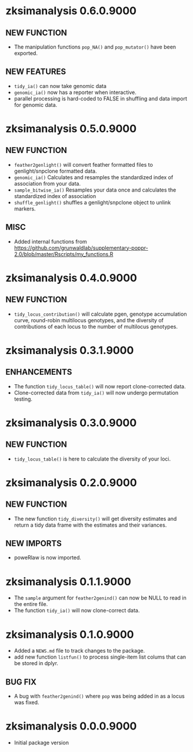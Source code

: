 # zksimanalysis 0.6.0.9000

## NEW FUNCTION

* The manipulation functions `pop_NA()` and `pop_mutator()` have been exported.

## NEW FEATURES

* `tidy_ia()` can now take genomic data
* `genomic_ia()` now has a reporter when interactive.
* parallel processing is hard-coded to FALSE in shuffling and data import for
  genomic data.

# zksimanalysis 0.5.0.9000

## NEW FUNCTION

* `feather2genlight()` will convert feather formatted files to genlight/snpclone
  formatted data. 
* `genomic_ia()` Calculates and resamples the standardized index of association
  from your data.
* `sample_bitwise_ia()` Resamples your data once and calculates the standardized
  index of association
* `shuffle_genlight()` shuffles a genlight/snpclone object to unlink markers.

## MISC

* Added internal functions from
  https://github.com/grunwaldlab/supplementary-poppr-2.0/blob/master/Rscripts/my_functions.R

# zksimanalysis 0.4.0.9000

## NEW FUNCTION

* `tidy_locus_contribution()` will calculate pgen, genotype accumulation curve,
  round-robin multilocus genotypes, and the diversity of contributions of each
  locus to the number of multilocus genotypes.

# zksimanalysis 0.3.1.9000

## ENHANCEMENTS

* The function `tidy_locus_table()` will now report clone-corrected data.
* Clone-corrected data from `tidy_ia()` will now undergo permutation testing.

# zksimanalysis 0.3.0.9000

## NEW FUNCTION

* `tidy_locus_table()` is here to calculate the diversity of your loci.

# zksimanalysis 0.2.0.9000

## NEW FUNCTION

* The new function `tidy_diversity()` will get diversity estimates and return
  a tidy data frame with the estimates and their variances.
  
## NEW IMPORTS

* poweRlaw is now imported.

# zksimanalysis 0.1.1.9000

* The `sample` argument for `feather2genind()` can now be NULL to read in the
  entire file.
* The function `tidy_ia()` will now clone-correct data.

# zksimanalysis 0.1.0.9000

* Added a `NEWS.md` file to track changes to the package.
* add new function `listfun()` to process single-item list colums that can be
  stored in dplyr.

## BUG FIX

* A bug with `feather2genind()` where `pop` was being added in as a locus was
  fixed.

# zksimanalysis 0.0.0.9000

* Initial package version
